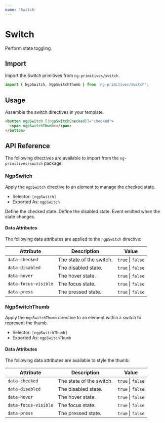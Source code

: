 ```yaml
---
name: 'Switch'
---
```


# Switch

Perform state toggling.

<docs-example name="switch"></docs-example>

## Import

Import the Switch primitives from `ng-primitives/switch`.

```ts
import { NgpSwitch, NgpSwitchThumb } from 'ng-primitives/switch';
```

## Usage

Assemble the switch directives in your template.

```html
<button ngpSwitch [(ngpSwitchChecked)]="checked">
  <span ngpSwitchThumb></span>
</button>
```

## API Reference

The following directives are available to import from the `ng-primitives/switch` package:

### NgpSwitch

Apply the `ngpSwitch` directive to an element to manage the checked state.

- Selector: `[ngpSwitch]`
- Exported As: `ngpSwitch`

<response-field name="ngpSwitchChecked" type="boolean" default="false">
  Define the checked state.
</response-field>

<response-field name="ngpSwitchDisabled" type="boolean" default="false">
  Define the disabled state.
</response-field>

<response-field name="ngpSwitchCheckedChange" type="boolean">
  Event emitted when the state changes.
</response-field>

#### Data Attributes

The following data attributes are applied to the `ngpSwitch` directive:

| Attribute            | Description              | Value             |
| -------------------- | ------------------------ | ----------------- |
| `data-checked`       | The state of the switch. | `true` \| `false` |
| `data-disabled`      | The disabled state.      | `true` \| `false` |
| `data-hover`         | The hover state.         | `true` \| `false` |
| `data-focus-visible` | The focus state.         | `true` \| `false` |
| `data-press`         | The pressed state.       | `true` \| `false` |

### NgpSwitchThumb

Apply the `ngpSwitchThumb` directive to an element within a switch to represent the thumb.

- Selector: `[ngpSwitchThumb]`
- Exported As: `ngpSwitchThumb`

#### Data Attributes

The following data attributes are available to style the thumb:

| Attribute            | Description              | Value             |
| -------------------- | ------------------------ | ----------------- |
| `data-checked`       | The state of the switch. | `true` \| `false` |
| `data-disabled`      | The disabled state.      | `true` \| `false` |
| `data-hover`         | The hover state.         | `true` \| `false` |
| `data-focus-visible` | The focus state.         | `true` \| `false` |
| `data-press`         | The pressed state.       | `true` \| `false` |
